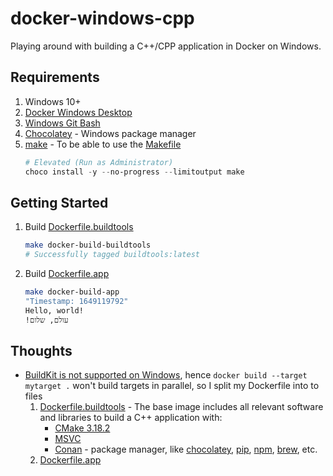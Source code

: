 # docker-windows-cpp

Playing around with building a C++/CPP application in Docker on Windows.

## Requirements

1. Windows 10+
2. [Docker Windows Desktop](https://docs.docker.com/get-docker/)
3. [Windows Git Bash](https://gitforwindows.org/)
4. [Chocolatey](https://chocolatey.org/) - Windows package manager
5. [make](https://www.gnu.org/software/make/manual/make.html) - To be able to use the [Makefile](./Makefile)
   ```powershell
   # Elevated (Run as Administrator)
   choco install -y --no-progress --limitoutput make
   ```

## Getting Started

1. Build [Dockerfile.buildtools](./Dockerfile.buildtools)
   ```bash
   make docker-build-buildtools
   # Successfully tagged buildtools:latest   
   ```
1. Build [Dockerfile.app](./projects/Dockerfile.app)
   ```bash
   make docker-build-app
   "Timestamp: 1649119792" 
   Hello, world!
   !עולם, שלום
   ```

## Thoughts

- [BuildKit is not supported on Windows](https://github.com/microsoft/Windows-Containers/issues/34), hence `docker build --target mytarget .` won't build targets in parallel, so I split my Dockerfile into to files
  1. [Dockerfile.buildtools](./Dockerfile.buildtools) - The base image includes all relevant software and libraries to build a C++ application with:
     - [CMake 3.18.2](https://cmake.org/cmake/help/latest/release/3.18.html)
     - [MSVC](https://code.visualstudio.com/docs/cpp/config-msvc) 
     - [Conan](https://conan.io/) - package manager, like [chocolatey](https://chocolatey.org/), [pip](https://pypi.org/project/pip/), [npm](https://www.npmjs.com/), [brew](https://brew.sh/), etc.
  2. [Dockerfile.app](Dockerfile.app)
